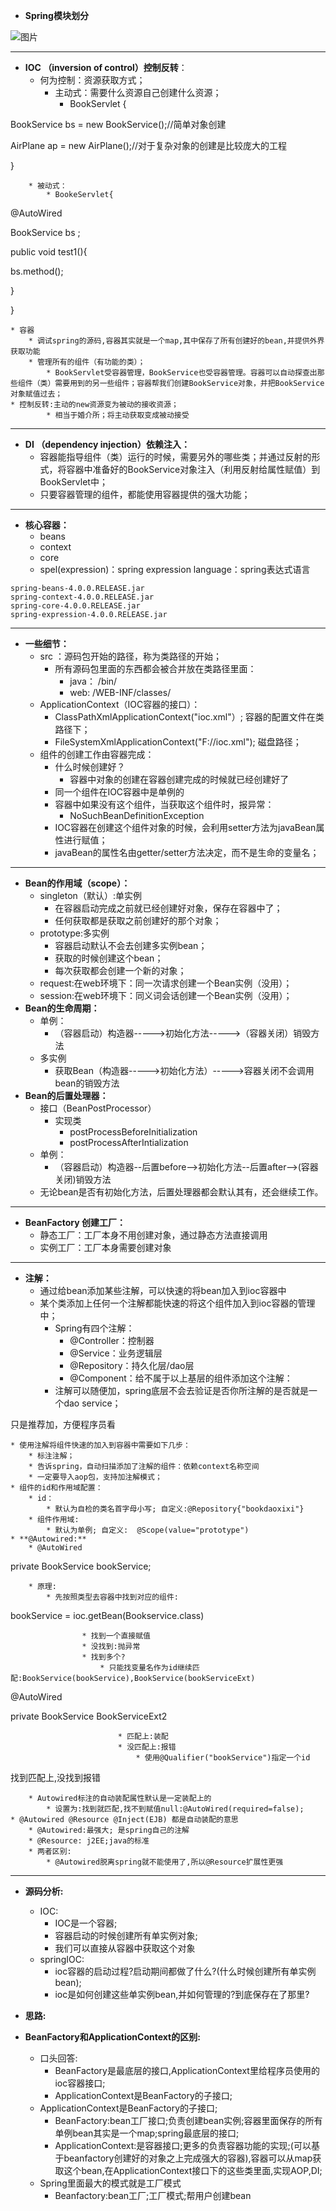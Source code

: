 * **Spring模块划分**

![图片](https://uploader.shimo.im/f/s8KdzoiqwiZu8RDk.png!thumbnail)


---


* **IOC （inversion of control）控制反转**：
    * 何为控制：资源获取方式；
        * 主动式：需要什么资源自己创建什么资源；
            * BookServlet {

BookService bs = new BookService();//简单对象创建

AirPlane ap = new AirPlane();//对于复杂对象的创建是比较庞大的工程

}

        * 被动式：
            * BookeServlet{

@AutoWired

BookService bs ;

public void test1(){

bs.method();

}

}

    * 容器
        * 调试spring的源码,容器其实就是一个map,其中保存了所有创建好的bean,并提供外界获取功能
        * 管理所有的组件（有功能的类）；
            * BookServlet受容器管理，BookService也受容器管理。容器可以自动探查出那些组件（类）需要用到的另一些组件；容器帮我们创建BookService对象，并把BookService对象赋值过去；
    * 控制反转:主动的new资源变为被动的接收资源；
            * 相当于婚介所；将主动获取变成被动接受

---


* **DI （dependency injection）依赖注入：**
    * 容器能指导组件（类）运行的时候，需要另外的哪些类；并通过反射的形式，将容器中准备好的BookService对象注入（利用反射给属性赋值）到BookServlet中；
    * 只要容器管理的组件，都能使用容器提供的强大功能；

---


* **核心容器：**
    * beans
    * context
    * core
    * spel(expression)：spring expression language：spring表达式语言
```plain
spring-beans-4.0.0.RELEASE.jar
spring-context-4.0.0.RELEASE.jar
spring-core-4.0.0.RELEASE.jar
spring-expression-4.0.0.RELEASE.jar
```

---


* **一些细节：**
    * src ：源码包开始的路径，称为类路径的开始；
        * 所有源码包里面的东西都会被合并放在类路径里面：
            * java：  /bin/
            * web:    /WEB-INF/classes/
    * ApplicationContext（IOC容器的接口）：
        * ClassPathXmlApplicationContext("ioc.xml"）; 容器的配置文件在类路径下；
        * FileSystemXmlApplicationContext("F://ioc.xml");   磁盘路径；
    * 组件的创建工作由容器完成：
        * 什么时候创建好？
            * 容器中对象的创建在容器创建完成的时候就已经创建好了
        * 同一个组件在IOC容器中是单例的
        * 容器中如果没有这个组件，当获取这个组件时，报异常：
            * NoSuchBeanDefinitionException
        * IOC容器在创建这个组件对象的时候，会利用setter方法为javaBean属性进行赋值；
        * javaBean的属性名由getter/setter方法决定，而不是生命的变量名；


---


* **Bean的作用域（scope）：**
    * singleton（默认）:单实例
        * 在容器启动完成之前就已经创建好对象，保存在容器中了；
        * 任何获取都是获取之前创建好的那个对象；
    * prototype:多实例
        * 容器启动默认不会去创建多实例bean；
        * 获取的时候创建这个bean；
        * 每次获取都会创建一个新的对象；
    * request:在web环境下：同一次请求创建一个Bean实例（没用）；
    * session:在web环境下：同义词会话创建一个Bean实例（没用）；
* **Bean的生命周期：**
    * 单例：
        * （容器启动）构造器----->初始化方法----->（容器关闭）销毁方法
    * 多实例
        * 获取Bean（构造器----->初始化方法）----->容器关闭不会调用bean的销毁方法
* **Bean的后置处理器：**
    * 接口（BeanPostProcessor）
        * 实现类
            * postProcessBeforeInitialization
            * postProcessAfterIntialization
    * 单例：
        * （容器启动）构造器--后置before-->初始化方法--后置after-->(容器关闭)销毁方法
    * 无论bean是否有初始化方法，后置处理器都会默认其有，还会继续工作。

---


* **BeanFactory 创建工厂：**
    * 静态工厂：工厂本身不用创建对象，通过静态方法直接调用
    * 实例工厂：工厂本身需要创建对象


---


* **注解：**
    * 通过给bean添加某些注解，可以快速的将bean加入到ioc容器中
    * 某个类添加上任何一个注解都能快速的将这个组件加入到ioc容器的管理中；
        * Spring有四个注解：
            * @Controller：控制器
            * @Service：业务逻辑层
            * @Repository：持久化层/dao层
            * @Component：给不属于以上基层的组件添加这个注解：
        * 注解可以随便加，spring底层不会去验证是否你所注解的是否就是一个dao service；

只是推荐加，方便程序员看

    * 使用注解将组件快速的加入到容器中需要如下几步：
        * 标注注解；
        * 告诉spring，自动扫描添加了注解的组件：依赖context名称空间
        * 一定要导入aop包，支持加注解模式；
    * 组件的id和作用域配置：
        * id：
            * 默认为自检的类名首字母小写; 自定义:@Repository{"bookdaoxixi"}
        * 组件作用域:
            * 默认为单例; 自定义:  @Scope(value="prototype")
    * **@Autowired:**
        * @AutoWired

private BookService bookService;

        * 原理:
            * 先按照类型去容器中找到对应的组件:

bookService = ioc.getBean(Bookservice.class)

                    * 找到一个直接赋值
                    * 没找到:抛异常
                    * 找到多个?
                        * 只能找变量名作为id继续匹配:BookService(bookService),BookService(bookServiceExt)

@AutoWired

private BookService BookServiceExt2

                            * 匹配上:装配
                            * 没匹配上:报错
                                * 使用@Qualifier("bookService")指定一个id

找到匹配上,没找到报错

        * Autowired标注的自动装配属性默认是一定装配上的
            * 设置为:找到就匹配,找不到赋值null:@AutoWired(required=false);
    * @Autowired @Resource @Inject(EJB) 都是自动装配的意思
        * @Autowired:最强大; 是spring自己的注解
        * @Resource: j2EE;java的标准
        * 两者区别:
            * @Autowired脱离spring就不能使用了,所以@Resource扩展性更强


---


* **源码分析:**
    * IOC:
        * IOC是一个容器;
        * 容器启动的时候创建所有单实例对象;
        * 我们可以直接从容器中获取这个对象
    * springIOC:
        * ioc容器的启动过程?启动期间都做了什么?(什么时候创建所有单实例bean);
        * ioc是如何创建这些单实例bean,并如何管理的?到底保存在了那里?
* **思路:**

* **BeanFactory和ApplicationContext的区别:**
    * 口头回答:
        * BeanFactory是最底层的接口,ApplicationContext里给程序员使用的ioc容器接口;
        * ApplicationContext是BeanFactory的子接口;
    * ApplicationContext是BeanFactory的子接口;
        * BeanFactory:bean工厂接口;负责创建bean实例;容器里面保存的所有单例bean其实是一个map;spring最底层的接口;
        * ApplicationContext:是容器接口;更多的负责容器功能的实现;(可以基于beanfactory创建好的对象之上完成强大的容器),容器可以从map获取这个bean,在ApplicationContext接口下的这些类里面,实现AOP,DI;
    * Spring里面最大的模式就是工厂模式
        * Beanfactory:bean工厂;工厂模式;帮用户创建bean















